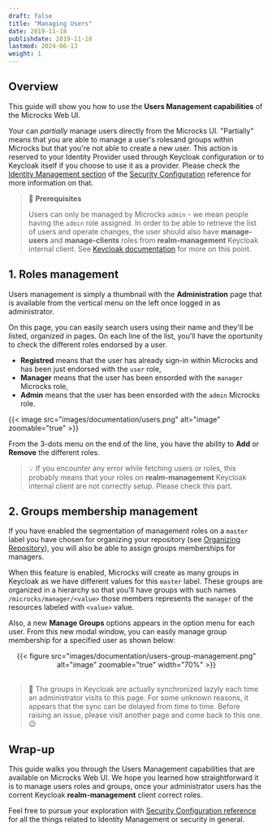 ```yaml
---
draft: false
title: "Managing Users"
date: 2019-11-18
publishdate: 2019-11-18
lastmod: 2024-06-13
weight: 1
---
```


## Overview

This guide will show you how to use the **Users Management capabilities** of the Microcks Web UI. 

Your can *partially* manage users directly from the Microcks UI. "Partially" means that you are able to manage a user's rolesand groups within Microcks but that you're not able to create a new user. This action is reserved to your Identity Provider used through Keycloak configuration or to Keycloak itself if you choose to use it as a provider. Please check the [Identity Management section](/documentation/references/configuration/security-config/#identity-management) of the [Security Configuration](/documentation/references/configuration/security-config) reference for more information on that.

> 🚨 **Prerequisites**
>
> Users can only be managed by Microcks `admin` - we mean people having the `admin` role assigned. In order to be able to retrieve the list of users and operate changes, the user should also have **manage-users** and **manage-clients** roles from **realm-management** Keycloak internal client. See [Keycloak documentation](https://www.keycloak.org/docs/latest/server_admin/index.html#_per_realm_admin_permissions) for more on this point.

## 1. Roles management

Users management is simply a thumbnail with the **Administration** page that is available from the vertical menu on the left once logged in as administrator. 

On this page, you can easily search users using their name and they'll be listed, organized in pages. On each line of the list, you'll have the oportunity to check the different roles endorsed by a user.

* **Registred** means that the user has already sign-in within Microcks and has been just endorsed with the `user` role,
* **Manager** means that the user has been ensorded with the `manager` Microcks role,
* **Admin** means that the user has been ensorded with the `admin` Microcks role.

{{< image src="images/documentation/users.png" alt="image" zoomable="true" >}}

From the 3-dots menu on the end of the line, you have the ability to **Add** or **Remove** the different roles.

> 💡 If you encounter any error while fetching users or roles, this probably means that your roles on **realm-management** Keycloak internal client are not correctly setup. Please check this part.

## 2. Groups membership management

If you have enabled the segmentation of management roles on a `master` label you have chosen for organizing your repository (see [Organizing Repository](/documentation/guides/organizing-repository/#segmenting-management-responsibilities)), you will also be able to assign groups memberships for managers.

When this feature is enabled, Microcks will create as many groups in Keycloak as we have different values for this `master` label. These groups are organized in a hierarchy so that you'll have groups with such names `/microcks/manager/<value>` those members represents the `manager` of the resources labeled with `<value>` value.

Also, a new **Manage Groups** options appears in the option menu for each user. From this new modal window, you can easily manage group membership for a specified user as shown below: 

<div align="center">
{{< figure src="images/documentation/users-group-management.png" alt="image" zoomable="true" width="70%" >}}
</div>
<br/>

> 🚨 The groups in Keycloak are actually synchronized lazyly each time an administrator visits to this page. For some unknown reasons, it appears that the sync can be delayed from time to time. Before raising an issue, please visit another page and come back to this one. 😉

## Wrap-up

This guide walks you through the Users Management capabilities that are available on Microcks Web UI. We hope you learned how straightforward it is to manage users roles and groups, once your administrator users has the corrent Keycloak **realm-management** client correct roles.

Feel free to pursue your exploration with [Security Configuration reference](/documentation/references/configuration/security-config) for all the things related to Identity Management or security in general.
